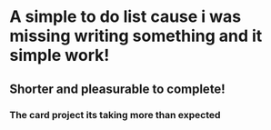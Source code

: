 # A simple to do list cause i was missing writing something and it simple work!
## Shorter and pleasurable to complete!
### The card project its taking more than expected
